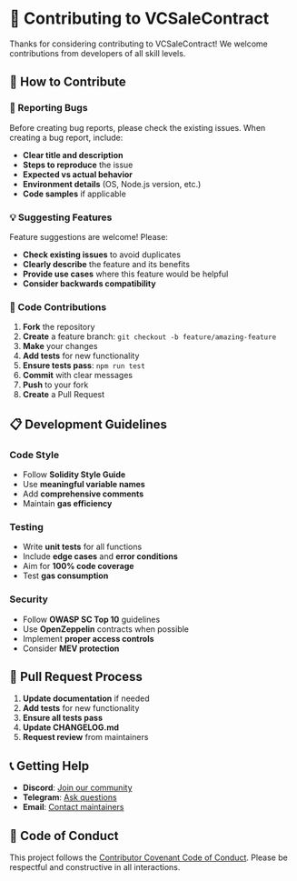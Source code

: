 # 🤝 Contributing to VCSaleContract

Thanks for considering contributing to VCSaleContract! We welcome contributions from developers of all skill levels.

## 🌟 How to Contribute

### 🐛 Reporting Bugs

Before creating bug reports, please check the existing issues. When creating a bug report, include:

- **Clear title and description**
- **Steps to reproduce** the issue
- **Expected vs actual behavior**
- **Environment details** (OS, Node.js version, etc.)
- **Code samples** if applicable

### 💡 Suggesting Features

Feature suggestions are welcome! Please:

- **Check existing issues** to avoid duplicates
- **Clearly describe** the feature and its benefits
- **Provide use cases** where this feature would be helpful
- **Consider backwards compatibility**

### 🔧 Code Contributions

1. **Fork** the repository
2. **Create** a feature branch: `git checkout -b feature/amazing-feature`
3. **Make** your changes
4. **Add tests** for new functionality
5. **Ensure tests pass**: `npm run test`
6. **Commit** with clear messages
7. **Push** to your fork
8. **Create** a Pull Request

## 📋 Development Guidelines

### Code Style

- Follow **Solidity Style Guide**
- Use **meaningful variable names**
- Add **comprehensive comments**
- Maintain **gas efficiency**

### Testing

- Write **unit tests** for all functions
- Include **edge cases** and **error conditions**
- Aim for **100% code coverage**
- Test **gas consumption**

### Security

- Follow **OWASP SC Top 10** guidelines
- Use **OpenZeppelin** contracts when possible
- Implement **proper access controls**
- Consider **MEV protection**

## 🔄 Pull Request Process

1. **Update documentation** if needed
2. **Add tests** for new functionality
3. **Ensure all tests pass**
4. **Update CHANGELOG.md**
5. **Request review** from maintainers

## 📞 Getting Help

- **Discord**: [Join our community](https://discord.gg/techhy)
- **Telegram**: [Ask questions](https://t.me/techhy_ecosystem)
- **Email**: [Contact maintainers](mailto:dev@techhy.me)

## 📜 Code of Conduct

This project follows the [Contributor Covenant Code of Conduct](CODE_OF_CONDUCT.md). Please be respectful and constructive in all interactions.